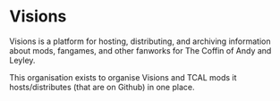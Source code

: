 # Visions

Visions is a platform for hosting, distributing, and archiving information about mods, fangames, and other fanworks for The Coffin of Andy and Leyley.

This organisation exists to organise Visions and TCAL mods it hosts/distributes (that are on Github) in one place.

